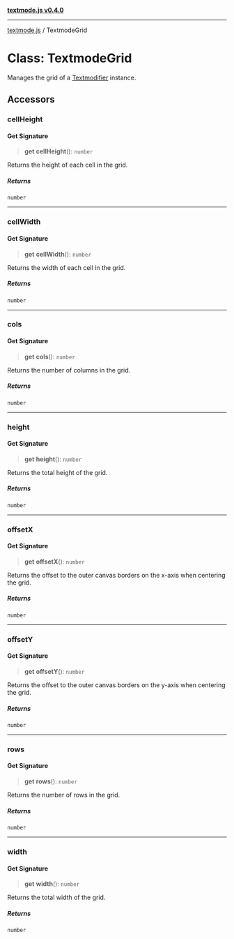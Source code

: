 [**textmode.js v0.4.0**](../README.md)

***

[textmode.js](../README.md) / TextmodeGrid

# Class: TextmodeGrid

Manages the grid of a [Textmodifier](Textmodifier.md) instance.

## Accessors

### cellHeight

#### Get Signature

> **get** **cellHeight**(): `number`

Returns the height of each cell in the grid.

##### Returns

`number`

***

### cellWidth

#### Get Signature

> **get** **cellWidth**(): `number`

Returns the width of each cell in the grid.

##### Returns

`number`

***

### cols

#### Get Signature

> **get** **cols**(): `number`

Returns the number of columns in the grid.

##### Returns

`number`

***

### height

#### Get Signature

> **get** **height**(): `number`

Returns the total height of the grid.

##### Returns

`number`

***

### offsetX

#### Get Signature

> **get** **offsetX**(): `number`

Returns the offset to the outer canvas borders on the x-axis when centering the grid.

##### Returns

`number`

***

### offsetY

#### Get Signature

> **get** **offsetY**(): `number`

Returns the offset to the outer canvas borders on the y-axis when centering the grid.

##### Returns

`number`

***

### rows

#### Get Signature

> **get** **rows**(): `number`

Returns the number of rows in the grid.

##### Returns

`number`

***

### width

#### Get Signature

> **get** **width**(): `number`

Returns the total width of the grid.

##### Returns

`number`
